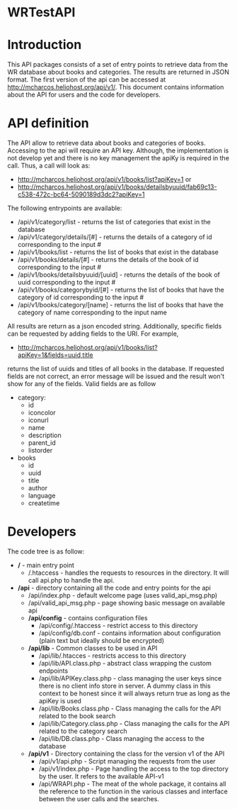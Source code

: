 # WRTestAPI

Introduction
============
This API packages consists of a set of entry points to retrieve data from the WR database about books and categories. The results are returned in JSON format. The first version of the api can be accessed at http://mcharcos.heliohost.org/api/v1/. This document contains information about the API for users and the code for developers. 

API definition
==============

The API allow to retrieve data about books and categories of books. Accessing to the api will require an API key. Although, the implementation is not develop yet and there is no key management the apiKy is required in the call. Thus, a call will look as:

* http://mcharcos.heliohost.org/api/v1/books/list?apiKey=1
or 
* http://mcharcos.heliohost.org/api/v1/books/detailsbyuuid/fab69c13-c538-472c-bc64-5090189d3dc2?apiKey=1

The following entrypoints are available:

* /api/v1/category/list - returns the list of categories that exist in the database
* /api/v1/category/details/[#] - returns the details of a category of id corresponding to the input #
* /api/v1/books/list - returns the list of books that exist in the database
* /api/v1/books/details/[#] - returns the details of the book of id corresponding to the input #
* /api/v1/books/detailsbyuuid/[uuid] - returns the details of the book of uuid corresponding to the input #
* /api/v1/books/categorybyid/[#] - returns the list of books that have the category of id corresponding to the input #
* /api/v1/books/category/[name] - returns the list of books that have the category of name corresponding to the input name

All results are return as a json encoded string. Additionally, specific fields can be requested by adding fields to the URI. For example, 

* http://mcharcos.heliohost.org/api/v1/books/list?apiKey=1&fields=uuid,title

returns the list of uuids and titles of all books in the database. If requested fields are not correct, an error message will be issued and the result won't show for any of the fields. Valid fields are as follow
* category:
  * id
  * iconcolor
  * iconurl
  * name
  * description
  * parent_id
  * listorder
* books
  * id
  * uuid
  * title
  * author
  * language
  * createtime

Developers
==========

The code tree is as follow:

* **/** - main entry point
  * /.htaccess - handles the requests to resources in the directory. It will call api.php to handle the api.
* **/api** - directory containing all the code and entry points for the api
  * /api/index.php - default welcome page (uses valid_api_msg.php)
  * /api/valid_api_msg.php - page showing basic message on available api
  * **/api/config** - contains configuration files
    * /api/config/.htaccess - restrict access to this directory
    * /api/config/db.conf - contains information about configuration (plain text but ideally should be encrypted)
  * **/api/lib** - Common classes to be used in API
    * /api/lib/.htacces - restricts access to this directory
    * /api/lib/API.class.php - abstract class wrapping the custom endpoints
    * /api/lib/APIKey.class.php - class managing the user keys since there is no client info store in server. A dummy class in this context to be honest since it will always return true as long as the apiKey is used
    * /api/lib/Books.class.php - Class managing the calls for the API related to the book search
    * /api/lib/Category.class.php - Class managing the calls for the API related to the category search
    * /api/lib/DB.class.php - Class managing the access to the database
  * **/api/v1** - Directory containing the class for the version v1 of the API
    * /api/v1/api.php - Script managing the requests from the user
    * /api/v1/index.php - Page handling the access to the top directory by the user. It refers to the available API-v1
    * /api/WRAPI.php - The meat of the whole package, it contains all the reference to the function in the various classes and interface between the user calls and the searches.
    
    
